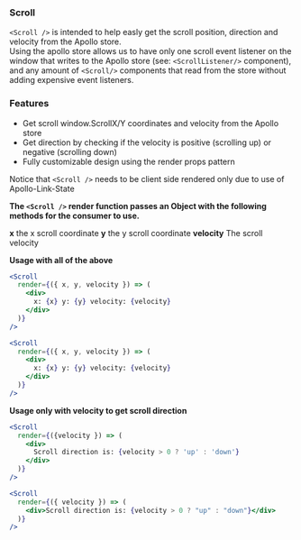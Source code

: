 ### Scroll

`<Scroll />` is intended to help easly get the scroll position, direction and velocity from the Apollo store.  
Using the apollo store allows us to have only one scroll event listener on the window that writes to the Apollo store (see: `<ScrollListener/>` component), and any amount of `<Scroll/>` components that read from the store without adding expensive event listeners.

### Features

* Get scroll window.ScrollX/Y coordinates and velocity from the Apollo store
* Get direction by checking if the velocity is positive (scrolling up) or negative (scrolling down)
* Fully customizable design using the render props pattern

Notice that `<Scroll />` needs to be client side rendered only due to use of Apollo-Link-State

**The `<Scroll />` render function passes an Object with the following methods for the consumer to use.**

**x** the x scroll coordinate
**y** the y scroll coordinate
**velocity** The scroll velocity

**Usage with all of the above**

```jsx static
<Scroll
  render={({ x, y, velocity }) => (
    <div>
      x: {x} y: {y} velocity: {velocity}
    </div>
  )}
/>
```

```jsx
<Scroll
  render={({ x, y, velocity }) => (
    <div>
      x: {x} y: {y} velocity: {velocity}
    </div>
  )}
/>
```

**Usage only with velocity to get scroll direction**

```jsx static
<Scroll
  render={({velocity }) => (
    <div>
      Scroll direction is: {velocity > 0 ? 'up' : 'down'}
    </div>
  )}
/>
```

```jsx
<Scroll
  render={({ velocity }) => (
    <div>Scroll direction is: {velocity > 0 ? "up" : "down"}</div>
  )}
/>
```
